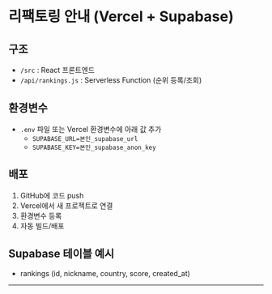 # 리팩토링 안내 (Vercel + Supabase)

## 구조

- `/src` : React 프론트엔드
- `/api/rankings.js` : Serverless Function (순위 등록/조회)

## 환경변수

- `.env` 파일 또는 Vercel 환경변수에 아래 값 추가
  - `SUPABASE_URL=본인_supabase_url`
  - `SUPABASE_KEY=본인_supabase_anon_key`

## 배포

1. GitHub에 코드 push
2. Vercel에서 새 프로젝트로 연결
3. 환경변수 등록
4. 자동 빌드/배포

## Supabase 테이블 예시

- rankings (id, nickname, country, score, created_at)

---
